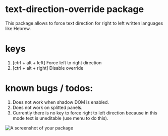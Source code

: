 # text-direction-override package

This package allows to force text direction for right to left written languages like Hebrew.

# keys

1. [ctrl + alt + left] Force left to right direction
2. [ctrl + alt + right] Disable override

# known bugs / todos:

1. Does not work when shadow DOM is enabled.
2. Does not work on splitted panels.
3. Currently there is no key to force right to left direction because in this mode text is uneditable (use menu to do this).

![A screenshot of your package](https://raw.githubusercontent.com/cmosespl/force-text-direction/master/screenshot.png)
